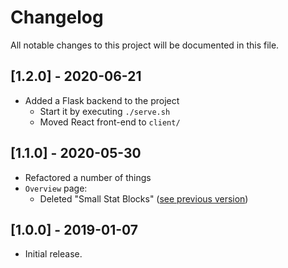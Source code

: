 # Changelog

All notable changes to this project will be documented in this file.

## [1.2.0] - 2020-06-21

- Added a Flask backend to the project
  - Start it by executing `./serve.sh`
  - Moved React front-end to `client/`

## [1.1.0] - 2020-05-30

- Refactored a number of things
- `Overview` page:
  - Deleted "Small Stat Blocks" ([see previous 
  version](https://github.com/micahrodriguez/FocusPocus/blob/master/src/views/Overview.js))


## [1.0.0] - 2019-01-07

- Initial release.
